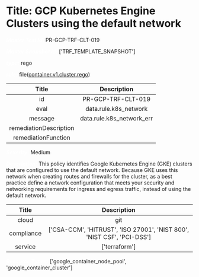 



# Title: GCP Kubernetes Engine Clusters using the default network


***<font color="white">Master Test Id:</font>*** PR-GCP-TRF-CLT-019

***<font color="white">Master Snapshot Id:</font>*** ['TRF_TEMPLATE_SNAPSHOT']

***<font color="white">type:</font>*** rego

***<font color="white">rule:</font>*** file([container.v1.cluster.rego])  
  
  
  
  

|Title|Description|
| :---: | :---: |
|id|PR-GCP-TRF-CLT-019|
|eval|data.rule.k8s_network|
|message|data.rule.k8s_network_err|
|remediationDescription||
|remediationFunction||


***<font color="white">Severity:</font>*** Medium

***<font color="white">Description:</font>*** This policy identifies Google Kubernetes Engine (GKE) clusters that are configured to use the default network. Because GKE uses this network when creating routes and firewalls for the cluster, as a best practice define a network configuration that meets your security and networking requirements for ingress and egress traffic, instead of using the default network.  
  
  

|Title|Description|
| :---: | :---: |
|cloud|git|
|compliance|['CSA-CCM', 'HITRUST', 'ISO 27001', 'NIST 800', 'NIST CSF', 'PCI-DSS']|
|service|['terraform']|


***<font color="white">Resource Types:</font>*** ['google_container_node_pool', 'google_container_cluster']


[container.v1.cluster.rego]: https://github.com/prancer-io/prancer-compliance-test/tree/master/google/terraform/container.v1.cluster.rego
